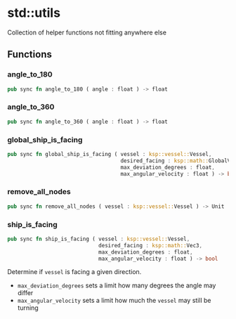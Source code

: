 # std::utils

Collection of helper functions not fitting anywhere else

## Functions


### angle_to_180

```rust
pub sync fn angle_to_180 ( angle : float ) -> float
```



### angle_to_360

```rust
pub sync fn angle_to_360 ( angle : float ) -> float
```



### global_ship_is_facing

```rust
pub sync fn global_ship_is_facing ( vessel : ksp::vessel::Vessel,
                                    desired_facing : ksp::math::GlobalVector,
                                    max_deviation_degrees : float,
                                    max_angular_velocity : float ) -> bool
```



### remove_all_nodes

```rust
pub sync fn remove_all_nodes ( vessel : ksp::vessel::Vessel ) -> Unit
```



### ship_is_facing

```rust
pub sync fn ship_is_facing ( vessel : ksp::vessel::Vessel,
                             desired_facing : ksp::math::Vec3,
                             max_deviation_degrees : float,
                             max_angular_velocity : float ) -> bool
```

Determine if `vessel` is facing a given direction.

* `max_deviation_degrees` sets a limit how many degrees the angle may differ
* `max_angular_velocity` sets a limit how much the `vessel` may still be turning
